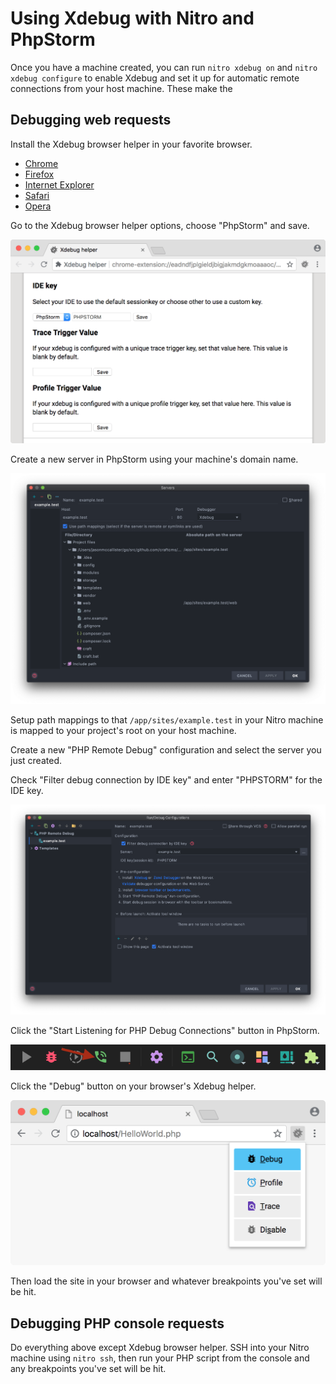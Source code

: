 # Using Xdebug with Nitro and PhpStorm

Once you have a machine created, you can run `nitro xdebug on` and `nitro xdebug configure` to enable Xdebug and set it up for automatic remote connections from your host machine. These make the 

## Debugging web requests

Install the Xdebug browser helper in your favorite browser.

- [Chrome](https://chrome.google.com/extensions/detail/eadndfjplgieldjbigjakmdgkmoaaaoc)
- [Firefox](https://addons.mozilla.org/en-US/firefox/addon/xdebug-helper-for-firefox/)
- [Internet Explorer](https://www.jetbrains.com/phpstorm/marklets/)
- [Safari](https://github.com/benmatselby/xdebug-toggler)
- [Opera](https://addons.opera.com/addons/extensions/details/xdebug-launcher/)

Go to the Xdebug browser helper options, choose "PhpStorm" and save.

![Xdebug Browser Helper Chrome](resources/xdebug_chrome_settings.png)

Create a new server in PhpStorm using your machine's domain name.

![PhpStorm Server Settings](resources/phpstorm_server.png)

Setup path mappings to that `/app/sites/example.test` in your Nitro machine is
mapped to your project's root on your host machine.

Create a new "PHP Remote Debug" configuration and select the server you just created.

Check "Filter debug connection by IDE key" and enter "PHPSTORM" for the IDE key.

![PhpStorm Remote Debug Settings](resources/phpstorm_remote_debug.png)

Click the "Start Listening for PHP Debug Connections" button in PhpStorm.

![PhpStorm Remote Debug Settings](resources/start_listening.png)

Click the "Debug" button on your browser's Xdebug helper.

![PhpStorm Remote Debug Settings](resources/xdebug_chrome.png)

Then load the site in your browser and whatever breakpoints you've set will be hit.

## Debugging PHP console requests

Do everything above except Xdebug browser helper. SSH into your Nitro machine using
`nitro ssh`, then run your PHP script from the console and any breakpoints you've
set will be hit.
